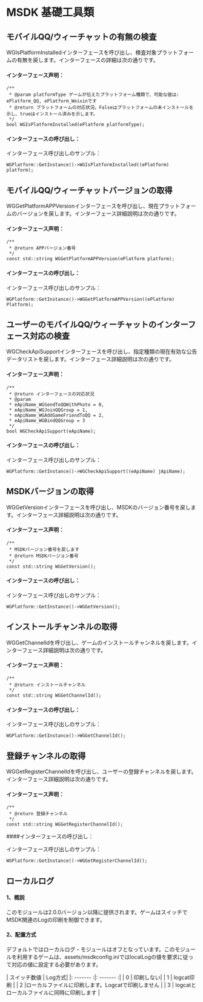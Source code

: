 ﻿MSDK 基礎工具類
======

モバイルQQ/ウィーチャットの有無の検査
------
WGIsPlatformInstalledインターフェースを呼び出し、検査対象プラットフォームの有無を戻します。インターフェースの詳細は次の通りです。
#### インターフェース声明：

	/**
	 * @param platformType ゲームが伝えたプラットフォーム種類で、可能な値は: ePlatform_QQ, ePlatform_Weixinです
	 * @return プラットフォームの対応状況。Falseはプラットフォームの未インストールを示し、trueはインストール済みを示します。
	 */
	bool WGIsPlatformInstalled(ePlatform platformType);

#### インターフェースの呼び出し：

インターフェース呼び出しのサンプル：

	WGPlatform::GetInstance()->WGIsPlatformInstalled((ePlatform) platform);


モバイルQQ/ウィーチャットバージョンの取得
------
WGGetPlatformAPPVersionインターフェースを呼び出し、現在プラットフォームのバージョンを戻します。インターフェース詳細説明は次の通りです。
#### インターフェース声明：

	/**
	 * @return APPバージョン番号
	 */
	const std::string WGGetPlatformAPPVersion(ePlatform platform);

#### インターフェースの呼び出し：

インターフェース呼び出しのサンプル：

	WGPlatform::GetInstance()->WGGetPlatformAPPVersion((ePlatform) Platform);

ユーザーのモバイルQQ/ウィーチャットのインターフェース対応の検査
------
WGCheckApiSupportインターフェースを呼び出し、指定種類の現在有効な公告データリストを戻します。インターフェース詳細説明は次の通りです。
#### インターフェース声明：

	/**
	 * @return インターフェースの対応状況
	 * @param
	 * eApiName_WGSendToQQWithPhoto = 0,
	 * eApiName_WGJoinQQGroup = 1,
	 * eApiName_WGAddGameFriendToQQ = 2,
	 * eApiName_WGBindQQGroup = 3
	 */
	bool WGCheckApiSupport(eApiName);

#### インターフェースの呼び出し：

インターフェース呼び出しのサンプル：

	WGPlatform::GetInstance()->WGCheckApiSupport((eApiName) jApiName);

MSDKバージョンの取得
------
WGGetVersionインターフェースを呼び出し、MSDKのバージョン番号を戻します。インターフェース詳細説明は次の通りです。
#### インターフェース声明：

	/**
	 * MSDKバージョン番号を戻します
	 * @return MSDKバージョン番号
	 */
    const std::string WGGetVersion();

#### インターフェースの呼び出し：

インターフェース呼び出しのサンプル：

	WGPlatform::GetInstance()->WGGetVersion();

インストールチャンネルの取得
----------

WGGetChannelIdを呼び出し、ゲームのインストールチャンネルを戻します。インターフェース詳細説明は次の通りです。
#### インターフェース声明：

	/**
	 * @return インストールチャンネル
	 */
	const std::string WGGetChannelId();

#### インターフェースの呼び出し：

インターフェース呼び出しのサンプル：

	WGPlatform::GetInstance()->WGGetChannelId();

登録チャンネルの取得
----------

WGGetRegisterChannelIdを呼び出し、ユーザーの登録チャンネルを戻します。インターフェース詳細説明は次の通りです。
#### インターフェース声明：

	/**
	 * @return 登録チャンネル
	 */
	const std::string WGGetRegisterChannelId();

####インターフェースの呼び出し：

インターフェース呼び出しのサンプル：

	WGPlatform::GetInstance()->WGGetRegisterChannelId();

ローカルログ
------

#### 1、概説
このモジュールは2.0.0バージョン以降に提供されます。ゲームはスイッチでMSDK関連のLogの印刷を制御できます。
#### 2、配置方式
デフォルトではローカルログ・モジュールはオフとなっています。このモジュールを利用するゲームは、assets/msdkconfig.iniではlocalLogの値を要求に従って対応の値に設定する必要があります。

| スイッチ数値 | Log方式|
|: ------- :|: ------- :|
| 0 | 印刷しない|
| 1 | logcat印刷 |
| 2 |ローカルファイルに印刷します。Logcatで印刷しません |
| 3 | logcatとローカルファイルに同時に印刷します |	

